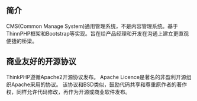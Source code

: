 ﻿## 简介

CMS(Common Manage System)通用管理系统，不是内容管理系统。基于ThinnPHP框架和Bootstrap等实现。旨在给产品经理和开发在沟通上建立更直观便捷的桥梁。

## 商业友好的开源协议

ThinkPHP遵循Apache2开源协议发布。
Apache Licence是著名的非盈利开源组织Apache采用的协议。
该协议和BSD类似，鼓励代码共享和尊重原作者的著作权，同样允许代码修改，再作为开源或商业软件发布。